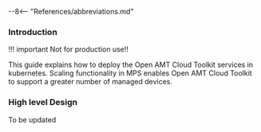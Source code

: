 --8<-- "References/abbreviations.md"
### Introduction
!!! important
    Not for production use!!
    
This guide explains how to deploy the Open AMT Cloud Toolkit services in kubernetes.
Scaling functionality in MPS enables Open AMT Cloud Toolkit to support a greater number of managed devices. 

### High level Design

To be updated

